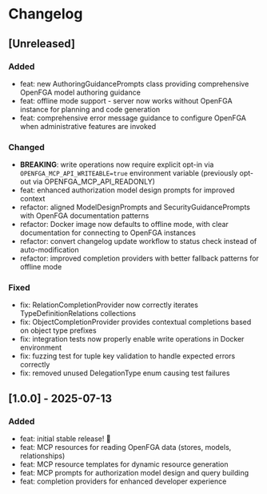 # Changelog

## [Unreleased]

### Added

- feat: new AuthoringGuidancePrompts class providing comprehensive OpenFGA model authoring guidance
- feat: offline mode support - server now works without OpenFGA instance for planning and code generation
- feat: comprehensive error message guidance to configure OpenFGA when administrative features are invoked

### Changed

- **BREAKING**: write operations now require explicit opt-in via `OPENFGA_MCP_API_WRITEABLE=true` environment variable (previously opt-out via OPENFGA_MCP_API_READONLY)
- feat: enhanced authorization model design prompts for improved context
- refactor: aligned ModelDesignPrompts and SecurityGuidancePrompts with OpenFGA documentation patterns
- refactor: Docker image now defaults to offline mode, with clear documentation for connecting to OpenFGA instances
- refactor: convert changelog update workflow to status check instead of auto-modification
- refactor: improved completion providers with better fallback patterns for offline mode

### Fixed

- fix: RelationCompletionProvider now correctly iterates TypeDefinitionRelations collections
- fix: ObjectCompletionProvider provides contextual completions based on object type prefixes
- fix: integration tests now properly enable write operations in Docker environment
- fix: fuzzing test for tuple key validation to handle expected errors correctly
- fix: removed unused DelegationType enum causing test failures

## [1.0.0] - 2025-07-13

### Added

- feat: initial stable release! 🥳
- feat: MCP resources for reading OpenFGA data (stores, models, relationships)
- feat: MCP resource templates for dynamic resource generation
- feat: MCP prompts for authorization model design and query building
- feat: completion providers for enhanced developer experience
